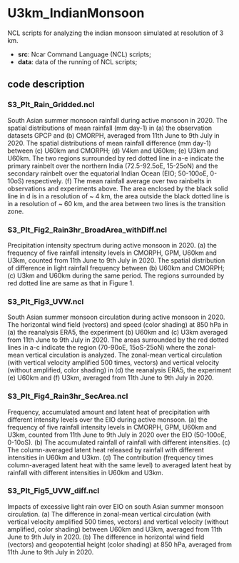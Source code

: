 # U3km_IndianMonsoon
NCL scripts for analyzing the indian monsoon simulated at resolution of 3 km.
* **src**: Ncar Command Language (NCL) scripts;
* **data**: data of the running of NCL scripts;
  
## code description
### S3_Plt_Rain_Gridded.ncl
South Asian summer monsoon rainfall during active monsoon in 2020. The spatial distributions of mean rainfall (mm day-1) in (a) the observation datasets GPCP and (b) CMORPH, averaged from 11th June to 9th July in 2020. The spatial distributions of mean rainfall difference (mm day-1) between (c) U60km and CMORPH; (d) V4km and U60km; (e) U3km and U60km. The two regions surrounded by red dotted line in a-e indicate the primary rainbelt over the northern India (72.5-92.5oE, 15-25oN) and the secondary rainbelt over the equatorial Indian Ocean (EIO; 50-100oE, 0-10oS) respectively. (f) The mean rainfall average over two rainbelts in observations and experiments above. The area enclosed by the black solid line in d is in a resolution of ~ 4 km, the area outside the black dotted line is in a resolution of ~ 60 km, and the area between two lines is the transition zone.
### S3_Plt_Fig2_Rain3hr_BroadArea_withDiff.ncl
Precipitation intensity spectrum during active monsoon in 2020. (a) the frequency of five rainfall intensity levels in CMORPH, GPM, U60km and U3km, counted from 11th June to 9th July in 2020. The spatial distribution of difference in light rainfall frequency between (b) U60km and CMORPH; (c) U3km and U60km during the same period. The regions surrounded by red dotted line are same as that in Figure 1. 
### S3_Plt_Fig3_UVW.ncl
South Asian summer monsoon circulation during active monsoon in 2020. The horizontal wind field (vectors) and speed (color shading) at 850 hPa in (a) the reanalysis ERA5, the experiment (b) U60km and (c) U3km averaged from 11th June to 9th July in 2020. The areas surrounded by the red dotted lines in a-c indicate the region (70-90oE, 15oS-25oN) where the zonal-mean vertical circulation is analyzed. The zonal-mean vertical circulation (with vertical velocity amplified 500 times, vectors) and vertical velocity (without amplified, color shading) in (d) the reanalysis ERA5, the experiment (e) U60km and (f) U3km, averaged from 11th June to 9th July in 2020.
### S3_Plt_Fig4_Rain3hr_SecArea.ncl
Frequency, accumulated amount and latent heat of precipitation with different intensity levels over the EIO during active monsoon. (a) the frequency of five rainfall intensity levels in CMORPH, GPM, U60km and U3km, counted from 11th June to 9th July in 2020 over the EIO (50-100oE, 0-10oS). (b) The accumulated rainfall of rainfall with different intensities. (c) The column-averaged latent heat released by rainfall with different intensities in U60km and U3km. (d) The contribution (frequency times column-averaged latent heat with the same level) to averaged latent heat by rainfall with different intensities in U60km and U3km.
### S3_Plt_Fig5_UVW_diff.ncl
Impacts of excessive light rain over EIO on south Asian summer monsoon circulation. (a) The difference in zonal-mean vertical circulation (with vertical velocity amplified 500 times, vectors) and vertical velocity (without amplified, color shading) between U60km and U3km, averaged from 11th June to 9th July in 2020. (b) The difference in horizontal wind field (vectors) and geopotential height (color shading) at 850 hPa, averaged from 11th June to 9th July in 2020.

